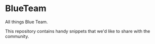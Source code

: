 # BlueTeam
All things Blue Team.

This repository contains handy snippets that we'd like to share with the community.